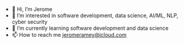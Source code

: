 - 👋 Hi, I’m Jerome
- 👀 I’m interested in software development, data science, AI/ML, NLP, cyber security
- 🌱 I’m currently learning software development and data science
- 📫 How to reach me jeromeramey@icloud.com
